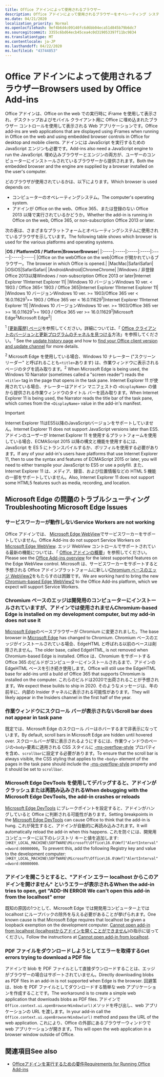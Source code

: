 ```yaml
---
title: Office アドインによって使用されるブラウザー
description: Office アドインによって使用されるブラウザーをオペレーティング システムおよび Office バージョンが決定する方法を指定します。
ms.date: 04/21/2020
localization_priority: Normal
ms.openlocfilehash: 9ef4b6d4c09140fc6d6bb04eca51d845b79b6dc7
ms.sourcegitcommit: 3355c6bd64ecb45cea4c0d319053397f11bc9834
ms.translationtype: MT
ms.contentlocale: ja-JP
ms.lasthandoff: 04/22/2020
ms.locfileid: "43744853"
---
```

# <a name="browsers-used-by-office-add-ins"></a><span data-ttu-id="1db15-103">Office アドインによって使用されるブラウザー</span><span class="sxs-lookup"><span data-stu-id="1db15-103">Browsers used by Office Add-ins</span></span>

<span data-ttu-id="1db15-104">Office アドインは、Office on the web での実行時に iFrame を使用して表示され、デスクトップおよびモバイル クライアント用に Office に埋め込まれたブラウザー コントロールを使用して表示される Web アプリケーションです。</span><span class="sxs-lookup"><span data-stu-id="1db15-104">Office add-ins are web applications that are displayed using iFrames when running in Office on the web and using embedded browser controls in Office for desktop and mobile clients.</span></span> <span data-ttu-id="1db15-105">アドインには JavaScript を実行するための JavaScript エンジンも必要です。</span><span class="sxs-lookup"><span data-stu-id="1db15-105">Add-ins also need a JavaScript engine to run the JavaScript.</span></span> <span data-ttu-id="1db15-106">埋め込みブラウザーとエンジンの両方が、ユーザーのコンピューターにインストールされているブラウザーから提供されます。</span><span class="sxs-lookup"><span data-stu-id="1db15-106">Both the embedded browser and the engine are supplied by a browser installed on the user's computer.</span></span>

<span data-ttu-id="1db15-107">どのブラウザが使用されているかは、以下によります。</span><span class="sxs-lookup"><span data-stu-id="1db15-107">Which browser is used depends on:</span></span>

- <span data-ttu-id="1db15-108">コンピューターのオペレーティングシステム。</span><span class="sxs-lookup"><span data-stu-id="1db15-108">The computer's operating system.</span></span>
- <span data-ttu-id="1db15-109">アドインが Office on the web、Office 365、または登録のない Office 2013 以降で実行されているかどうか。</span><span class="sxs-lookup"><span data-stu-id="1db15-109">Whether the add-in is running in Office on the web, Office 365, or non-subscription Office 2013 or later.</span></span>

<span data-ttu-id="1db15-110">次の表は、さまざまなプラットフォームとオペレーティングシステムに使用されているブラウザを示しています。</span><span class="sxs-lookup"><span data-stu-id="1db15-110">The following table shows which browser is used for the various platforms and operating systems.</span></span>

|<span data-ttu-id="1db15-111">**OS / Platform**</span><span class="sxs-lookup"><span data-stu-id="1db15-111">**OS / Platform**</span></span>|<span data-ttu-id="1db15-112">**Browser**</span><span class="sxs-lookup"><span data-stu-id="1db15-112">**Browser**</span></span>|
|:-----|:-----|:-----|:-----|:-----|:-----|:-----|
|<span data-ttu-id="1db15-113">Office on the web</span><span class="sxs-lookup"><span data-stu-id="1db15-113">Office on the web</span></span>|<span data-ttu-id="1db15-114">Office が開かれているブラウザー。</span><span class="sxs-lookup"><span data-stu-id="1db15-114">The browser in which Office is opened.</span></span>|
|<span data-ttu-id="1db15-115">Mac</span><span class="sxs-lookup"><span data-stu-id="1db15-115">Mac</span></span>|<span data-ttu-id="1db15-116">Safari</span><span class="sxs-lookup"><span data-stu-id="1db15-116">Safari</span></span>|
|<span data-ttu-id="1db15-117">iOS</span><span class="sxs-lookup"><span data-stu-id="1db15-117">iOS</span></span>|<span data-ttu-id="1db15-118">Safari</span><span class="sxs-lookup"><span data-stu-id="1db15-118">Safari</span></span>|
|<span data-ttu-id="1db15-119">Android</span><span class="sxs-lookup"><span data-stu-id="1db15-119">Android</span></span>|<span data-ttu-id="1db15-120">Chrome</span><span class="sxs-lookup"><span data-stu-id="1db15-120">Chrome</span></span>|
|<span data-ttu-id="1db15-121">Windows / 非登録 Office 2013以降</span><span class="sxs-lookup"><span data-stu-id="1db15-121">Windows / non-subscription Office 2013 or later</span></span>|<span data-ttu-id="1db15-122">Internet Explorer 11</span><span class="sxs-lookup"><span data-stu-id="1db15-122">Internet Explorer 11</span></span>|
|<span data-ttu-id="1db15-123">Windows 10 バージョン</span><span class="sxs-lookup"><span data-stu-id="1db15-123">Windows 10 ver.</span></span> <span data-ttu-id="1db15-124">< 1903 / Office 365</span><span class="sxs-lookup"><span data-stu-id="1db15-124">< 1903 / Office 365</span></span>|<span data-ttu-id="1db15-125">Internet Explorer 11</span><span class="sxs-lookup"><span data-stu-id="1db15-125">Internet Explorer 11</span></span>|
|<span data-ttu-id="1db15-126">Windows 10 バージョン</span><span class="sxs-lookup"><span data-stu-id="1db15-126">Windows 10 ver.</span></span> <span data-ttu-id="1db15-127">>= 1903/Office 365 ver < 16.0.11629<sup>1</sup></span><span class="sxs-lookup"><span data-stu-id="1db15-127">>= 1903 / Office 365 ver < 16.0.11629<sup>1</sup></span></span>|<span data-ttu-id="1db15-128">Internet Explorer 11</span><span class="sxs-lookup"><span data-stu-id="1db15-128">Internet Explorer 11</span></span>|
|<span data-ttu-id="1db15-129">Windows 10 バージョン</span><span class="sxs-lookup"><span data-stu-id="1db15-129">Windows 10 ver.</span></span> <span data-ttu-id="1db15-130">>= 1903/Office 365 ver >= 16.0.11629<sup>1</sup></span><span class="sxs-lookup"><span data-stu-id="1db15-130">>= 1903 / Office 365 ver >= 16.0.11629<sup>1</sup></span></span>|<span data-ttu-id="1db15-131">Microsoft Edge<sup>2</sup></span><span class="sxs-lookup"><span data-stu-id="1db15-131">Microsoft Edge<sup>2</sup></span></span>|

<span data-ttu-id="1db15-132"><sup>1</sup> [[更新履歴] ページ](/officeupdates/update-history-office365-proplus-by-date)を参照してください。詳細については、「 [Office クライアントのバージョンと更新プログラムのチャネルを見つける](https://support.office.com/article/What-version-of-Office-am-I-using-932788b8-a3ce-44bf-bb09-e334518b8b19)方法」を参照してください。</span><span class="sxs-lookup"><span data-stu-id="1db15-132"><sup>1</sup> See the [update history page](/officeupdates/update-history-office365-proplus-by-date) and how to [find your Office client version and update channel](https://support.office.com/article/What-version-of-Office-am-I-using-932788b8-a3ce-44bf-bb09-e334518b8b19) for more details.</span></span>

<span data-ttu-id="1db15-133"><sup>2</sup> Microsoft Edge を使用している場合、Windows 10 ナレーター ("スクリーンリーダー" と呼ばれることも`<title>`あります) は、作業ウィンドウに表示されるページのタグを読み取ります。</span><span class="sxs-lookup"><span data-stu-id="1db15-133"><sup>2</sup> When Microsoft Edge is being used, the Windows 10 Narrator (sometimes called a "screen reader") reads the `<title>` tag in the page that opens in the task pane.</span></span> <span data-ttu-id="1db15-134">Internet Explorer 11 が使用されている場合、ナレーターはアドイン マニフェストの `<DisplayName>` の値から提供される作業ウィンドウのタイトル バーを読み取ります。</span><span class="sxs-lookup"><span data-stu-id="1db15-134">When Internet Explorer 11 is being used, the Narrator reads the title bar of the task pane, which comes from the `<DisplayName>` value in the add-in's manifest.</span></span>

> [!IMPORTANT]
> <span data-ttu-id="1db15-135">Internet Explorer 11はES5以降のJavaScriptバージョンをサポートしていません。</span><span class="sxs-lookup"><span data-stu-id="1db15-135">Internet Explorer 11 does not support JavaScript versions later than ES5.</span></span> <span data-ttu-id="1db15-136">アドインのユーザーが Internet Explorer 11 を使用するプラットフォームを使用している場合、ECMAScript 2015 以降の構文と機能を使用するには、JavaScript を ES 5 にトランスパイルするか、ポリフィルを使用する必要があります。</span><span class="sxs-lookup"><span data-stu-id="1db15-136">If any of your add-in's users have platforms that use Internet Explorer 11, then to use the syntax and features of ECMAScript 2015 or later, you will need to either transpile your JavaScript to ES5 or use a polyfill.</span></span> <span data-ttu-id="1db15-137">また、Internet Explorer 11 は、メディア、録音、および位置情報などの HTML 5 機能の一部をサポートしていません。</span><span class="sxs-lookup"><span data-stu-id="1db15-137">Also, Internet Explorer 11 does not support some HTML5 features such as media, recording, and location.</span></span>

## <a name="troubleshooting-microsoft-edge-issues"></a><span data-ttu-id="1db15-138">Microsoft Edge の問題のトラブルシューティング</span><span class="sxs-lookup"><span data-stu-id="1db15-138">Troubleshooting Microsoft Edge Issues</span></span>

### <a name="service-workers-are-not-working"></a><span data-ttu-id="1db15-139">サービスワーカーが動作しない</span><span class="sxs-lookup"><span data-stu-id="1db15-139">Service Workers are not working</span></span>

<span data-ttu-id="1db15-140">Office アドインでは、 [Microsoft Edge WebView](/microsoft-edge/hosting/webview)でサービスワーカーをサポートしていません。</span><span class="sxs-lookup"><span data-stu-id="1db15-140">Office Add-ins do not support Service Workers on [Microsoft Edge WebView](/microsoft-edge/hosting/webview).</span></span> <span data-ttu-id="1db15-141">エッジ WebView コントロールでサポートされている最新の機能については、「 [Office アドインの概要](../overview/office-add-ins.md)」を参照してください。</span><span class="sxs-lookup"><span data-stu-id="1db15-141">Please see the [Office Add-ins overview](../overview/office-add-ins.md) for the latest supported features on the Edge WebView control.</span></span> <span data-ttu-id="1db15-142">Microsoft は、サービスワーカーをサポートすると予想される Office アドインプラットフォームに新しい[Chromium ベースのエッジ WebView2](/microsoft-edge/hosting/webview2)をもたらすのは困難です。</span><span class="sxs-lookup"><span data-stu-id="1db15-142">We are working hard to bring the new [Chromium-based Edge WebView2](/microsoft-edge/hosting/webview2) to the Office Add-ins platform, which we expect will support Service Workers.</span></span>

### <a name="chromium-based-edge-is-installed-on-my-development-computer-but-my-add-in-does-not-use-it"></a><span data-ttu-id="1db15-143">Chromium ベースのエッジは開発用のコンピューターにインストールされていますが、アドインでは使用されません</span><span class="sxs-lookup"><span data-stu-id="1db15-143">Chromium-based Edge is installed on my development computer, but my add-in does not use it</span></span>

<span data-ttu-id="1db15-144">[Microsoft Edge](https://support.microsoft.com/help/4501095/download-the-new-microsoft-edge-based-on-chromium)のベースブラウザーが Chromium に変更されました。</span><span class="sxs-lookup"><span data-stu-id="1db15-144">The base browser in [Microsoft Edge](https://support.microsoft.com/help/4501095/download-the-new-microsoft-edge-based-on-chromium) has changed to Chromium.</span></span> <span data-ttu-id="1db15-145">Chromium ベースのエッジがインストールされている場合、EdgeHTML と呼ばれる以前のベースは削除されません。</span><span class="sxs-lookup"><span data-stu-id="1db15-145">The older base, called EdgeHTML, is not removed when Chromium-based Edge is installed.</span></span> <span data-ttu-id="1db15-146">Office は、Chromium をサポートする Office 365 のビルドがコンピューターにインストールされるまで、アドインの EdgeHTML ベースを引き続き使用します。</span><span class="sxs-lookup"><span data-stu-id="1db15-146">Office will still use the EdgeHTML base for add-ins until a build of Office 365 that supports Chromium is installed on the computer.</span></span> <span data-ttu-id="1db15-147">これらのビルドは2020で出荷されることが予想されます。</span><span class="sxs-lookup"><span data-stu-id="1db15-147">We expect these builds to ship in 2020.</span></span> <span data-ttu-id="1db15-148">そのようなメッセージは、年の前半に、内部の Insider チャネルに表示される可能性があります。</span><span class="sxs-lookup"><span data-stu-id="1db15-148">They will likely appear in the Insiders channel in the first half of the year.</span></span>

### <a name="scroll-bar-does-not-appear-in-task-pane"></a><span data-ttu-id="1db15-149">作業ウィンドウにスクロール バーが表示されない</span><span class="sxs-lookup"><span data-stu-id="1db15-149">Scroll bar does not appear in task pane</span></span>

<span data-ttu-id="1db15-150">既定では、Microsoft Edge のスクロール バーはホバーするまで非表示になっています。</span><span class="sxs-lookup"><span data-stu-id="1db15-150">By default, scroll bars in Microsoft Edge are hidden until hovered over.</span></span> <span data-ttu-id="1db15-151">スクロールバーが常に表示されるようにするには、作業ウィンドウのページの`<body>`要素に適用される CSS スタイルに [-ms-overflow-style](https://developer.mozilla.org/docs/Web/CSS/-ms-overflow-style) プロパティを含め、`scrollbar`に設定する必要があります。</span><span class="sxs-lookup"><span data-stu-id="1db15-151">To ensure that the scroll bar is always visible, the CSS styling that applies to the `<body>` element of the pages in the task pane should include the [-ms-overflow-style](https://developer.mozilla.org/docs/Web/CSS/-ms-overflow-style) property and it should be set to `scrollbar`.</span></span> 

### <a name="when-debugging-with-the-microsoft-edge-devtools-the-add-in-crashes-or-reloads"></a><span data-ttu-id="1db15-152">Microsoft Edge DevTools を使用してデバッグすると、アドインがクラッシュまたは再読み込みされる</span><span class="sxs-lookup"><span data-stu-id="1db15-152">When debugging with the Microsoft Edge DevTools, the add-in crashes or reloads</span></span>

<span data-ttu-id="1db15-153">[Microsoft Edge DevTools](https://www.microsoft.com/p/microsoft-edge-devtools-preview/9mzbfrmz0mnj?rtc=1&activetab=pivot%3Aoverviewtab) にブレークポイントを設定すると、アドインがハングしていると Office に判断される可能性があります。</span><span class="sxs-lookup"><span data-stu-id="1db15-153">Setting breakpoints in the [Microsoft Edge DevTools](https://www.microsoft.com/p/microsoft-edge-devtools-preview/9mzbfrmz0mnj?rtc=1&activetab=pivot%3Aoverviewtab) can cause Office to think that the add-in is hung.</span></span> <span data-ttu-id="1db15-154">これが発生すると、アドインが自動的に再読み込みされます。</span><span class="sxs-lookup"><span data-stu-id="1db15-154">It will automatically reload the add-in when this happens.</span></span> <span data-ttu-id="1db15-155">これを防ぐには、開発用コンピューターに以下のレジストリ キーと値を追加します: `[HKEY_LOCAL_MACHINE\SOFTWARE\Microsoft\Office\16.0\Wef]"AlertInterval"=dword:00000000`。</span><span class="sxs-lookup"><span data-stu-id="1db15-155">To prevent this, add the following Registry key and value to the development computer: `[HKEY_LOCAL_MACHINE\SOFTWARE\Microsoft\Office\16.0\Wef]"AlertInterval"=dword:00000000`.</span></span>

### <a name="when-the-add-in-tries-to-open-get-add-in-error-we-cant-open-this-add-in-from-the-localhost-error"></a><span data-ttu-id="1db15-156">アドインを開こうとすると、"アドイン エラー localhost からこのアドインを開けません" というエラーが表示される</span><span class="sxs-lookup"><span data-stu-id="1db15-156">When the add-in tries to open, get "ADD-IN ERROR We can't open this add-in from the localhost" error</span></span>

<span data-ttu-id="1db15-157">既知の原因の1つとして、Microsoft Edge では開発用コンピューター上では localhost にループバックの除外を与える必要があることが挙げられます。</span><span class="sxs-lookup"><span data-stu-id="1db15-157">One known cause is that Microsoft Edge requires that localhost be given a loopback exemption on the development computer.</span></span> <span data-ttu-id="1db15-158">[Cannot open add-in from localhost (localhostからアドインを開くことができません)](/office/troubleshoot/error-messages/cannot-open-add-in-from-localhost)の指示に従ってください。</span><span class="sxs-lookup"><span data-stu-id="1db15-158">Follow the instructions at [Cannot open add-in from localhost](/office/troubleshoot/error-messages/cannot-open-add-in-from-localhost).</span></span>

### <a name="get-errors-trying-to-download-a-pdf-file"></a><span data-ttu-id="1db15-159">PDF ファイルをダウンロードしようとしてエラーを取得する</span><span class="sxs-lookup"><span data-stu-id="1db15-159">Get errors trying to download a PDF file</span></span>

<span data-ttu-id="1db15-160">アドインで blob を PDF ファイルとして直接ダウンロードすることは、エッジがブラウザーの場合はサポートされていません。</span><span class="sxs-lookup"><span data-stu-id="1db15-160">Directly downloading blobs as PDF files in an add-in is not supported when Edge is the browser.</span></span> <span data-ttu-id="1db15-161">回避策は、blob を PDF ファイルとしてダウンロードする簡単な web アプリケーションを作成することです。</span><span class="sxs-lookup"><span data-stu-id="1db15-161">The workaround is to create a simple web application that downloads blobs as PDF files.</span></span> <span data-ttu-id="1db15-162">アドインで`Office.context.ui.openBrowserWindow(url)`メソッドを呼び出し、web アプリケーションの URL を渡します。</span><span class="sxs-lookup"><span data-stu-id="1db15-162">In your add-in call the `Office.context.ui.openBrowserWindow(url)` method and pass the URL of the web application.</span></span> <span data-ttu-id="1db15-163">これにより、Office の外部にあるブラウザーウィンドウで web アプリケーションが開きます。</span><span class="sxs-lookup"><span data-stu-id="1db15-163">This will open the web application in a browser window outside of Office.</span></span>

## <a name="see-also"></a><span data-ttu-id="1db15-164">関連項目</span><span class="sxs-lookup"><span data-stu-id="1db15-164">See also</span></span>

- [<span data-ttu-id="1db15-165">Officeアドインを実行するための要件</span><span class="sxs-lookup"><span data-stu-id="1db15-165">Requirements for Running Office Add-ins</span></span>](requirements-for-running-office-add-ins.md)
